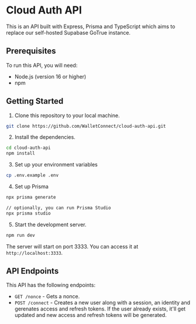 # Cloud Auth API

This is an API built with Express, Prisma and TypeScript which aims to replace our self-hosted Supabase GoTrue instance.

## Prerequisites

To run this API, you will need:

- Node.js (version 16 or higher)
- npm

## Getting Started

1. Clone this repository to your local machine.

```sh
git clone https://github.com/WalletConnect/cloud-auth-api.git
```

2. Install the dependencies.

```sh
cd cloud-auth-api
npm install
```

3. Set up your environment variables

```sh
cp .env.example .env
```

4. Set up Prisma

```sh
npx prisma generate

// optionally, you can run Prisma Studio
npx prisma studio
```

5. Start the development server.

```sh
npm run dev
```

The server will start on port 3333. You can access it at `http://localhost:3333`.

## API Endpoints

This API has the following endpoints:

- `GET /nonce` - Gets a nonce.
- `POST /connect` - Creates a new user along with a session, an identity and gerenates access and refresh tokens.
  If the user already exists, it'll get updated and new access and refresh tokens will be generated.
